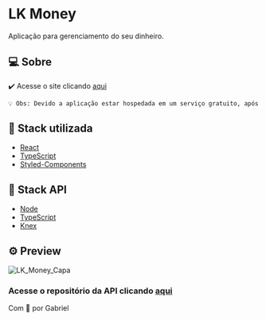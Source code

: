 # LK Money

Aplicação para gerenciamento do seu dinheiro.

## 💻 Sobre

✔️ Acesse o site clicando [aqui](https://lkmoney.netlify.app)

```bash
💡 Obs: Devido a aplicação estar hospedada em um serviço gratuito, após 15 minutos de inatividade o servidor "hiberna". Ao tentar acessar a aplicação, favor aguardar aproximadamente 1 minuto pois ele irá iniciar o servidor novamente.
```

## 🧾 Stack utilizada

- [React](https://react.dev)
- [TypeScript](https://www.typescriptlang.org)
- [Styled-Components](https://styled-components.com)

## 📀 Stack API

- [Node](https://nodejs.org/en)
- [TypeScript](https://www.typescriptlang.org)
- [Knex](https://knexjs.org)

## ⚙️ Preview

![LK_Money_Capa](https://user-images.githubusercontent.com/54092771/234145222-61b9cb5a-d97b-4f77-b563-7c8ccd0fe801.png)

### Acesse o repositório da API clicando [aqui](https://github.com/Lokeon22/LKmoneyAPI-TS)

Com 💛 por Gabriel
